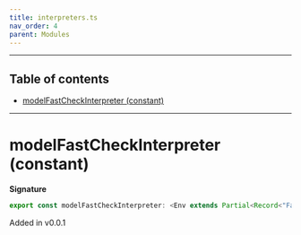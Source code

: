 ```yaml
---
title: interpreters.ts
nav_order: 4
parent: Modules
---
```


---

<h2 class="text-delta">Table of contents</h2>

- [modelFastCheckInterpreter (constant)](#modelfastcheckinterpreter-constant)

---

# modelFastCheckInterpreter (constant)

**Signature**

```ts
export const modelFastCheckInterpreter: <Env extends Partial<Record<"FastCheckURI", any>>>() => ModelAlgebraRefined1<"FastCheckURI", Env> & ModelAlgebraNewtype1<"FastCheckURI", Env> & ModelAlgebraUnknown1<"FastCheckURI", Env> & ModelAlgebraPrimitive1<"FastCheckURI", Env> & ModelAlgebraIntersection1<"FastCheckURI", Env> & ModelAlgebraObject1<"FastCheckURI", Env> & ModelAlgebraUnions1<"FastCheckURI", Env> & ModelAlgebraTaggedUnions1<"FastCheckURI", Env> & ModelAlgebraRecursive1<"FastCheckURI", Env> & ModelAlgebraStrMap1<"FastCheckURI", Env> & ModelAlgebraSet1<"FastCheckURI", Env> = ...
```

Added in v0.0.1
